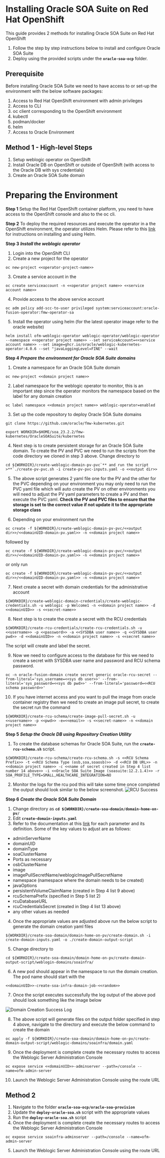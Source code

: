 

# Installing Oracle SOA Suite on Red Hat OpenShift

This guide provides 2 methods for installing Oracle SOA Suite on Red Hat OpenShift
1. Follow the step by step instructions below to install and configure Oracle SOA Suite
2. Deploy using the provided scripts under the **`oracle-soa-ocp`** folder.


## Prerequisite

Before installing Oracle SOA Suite we need to have access to or set-up the environment with the below software packages:

1. Access to Red Hat OpenShift environment with admin privileges
2. Access to CLI
3. oc client corresponding to the OpenShift environment
4. kubectl
5. podman/docker
6. helm
7. Access to Oracle Environment


## Method 1 - High-level Steps

1. Setup weblogic operator on OpenShift
2. Install Oracle DB on OpenShift or outside of OpenShift (with access to the Oracle DB with sys credentials)
3. Create an Oracle SOA Suite domain


# Preparing the Environment

**Step 1**
Setup the Red Hat OpenShift container platform, you need to have access to the OpenShift console and also to the oc cli.

**Step 2**
To deploy the required resources and execute the operator in a the OpenShift environment, the operator utilizes Helm. Please refer to this [link](https://oracle.github.io/weblogic-kubernetes-operator/managing-operators/preparation/#set-up-the-operator-helm-chart-access) for instructions on installing and using Helm.

**Step 3**
***Install the weblogic operator***

1. Login into the OpenShift CLI
2. Create a new project for the operator
 ```shell
oc new-project <<operator-project-name>>
```
3. Create a service account in the
```shell
oc create serviceaccount -n <<operator project name>> <<service account name>>
```
4. Provide access to the above service account 
```shell
oc adm policy add-scc-to-user privileged system:serviceaccount:oracle-fusion-operator:fmw-operator-sa
```

5. Install the operator using helm (for the latest operator image refer to the oracle website)
```shell
helm install ofm-weblogic-operator weblogic-operator/weblogic-operator --namespace <<operator project name>> --set serviceAccount=<<service account name>> --set image=ghcr.io/oracle/weblogic-kubernetes-operator:4.0.6 --set "javaLoggingLevel=FINE" --wait
```

**Step 4**
***Prepare the environment for Oracle SOA Suite domains***

1. Create a namespace for an Oracle SOA Suite domain
```shell
oc new-project <<domain project name>>
```
2. Label namespace for the weblogic operator to monitor, this is an important step since the operator monitors the namespace based on the label for any domain creation
```shell
oc label namespace <<domain project name>> weblogic-operator=enabled
```
3. Set up the code repository to deploy Oracle SOA Suite domains
```shell
git clone https://github.com/oracle/fmw-kubernetes.git
```
```shell
export WORKDIR=$HOME/soa_23.2.2/fmw-kubernetes/OracleSOASuite/kubernetes
```

4. Next step is to create persistent storage for an Oracle SOA Suite domain. To create the PV and PVC we need to run the scripts from the code directory we cloned in step 3 above. Change directory to
```shell
cd ${WORKDIR}/create-weblogic-domain-pv-pvc`** and run the script >**`./create-pv-pvc.sh -i create-pv-pvc-inputs.yaml -o <<output dir>>
```

5. The above script generates 2 yaml file one for the PV and the other for the PVC depending on your environment you may only need to run the PVC yaml file which will auto create the PV on other environments you will need to adjust the PV yaml parameters to create a PV and then execute the PVC yaml. **Check the PV and PVC files to ensure that the storage is set to the correct value if not update it to the appropriate storage class**

6. Depending on your environment run the 
```shell
oc create -f ${WORKDIR}/create-weblogic-domain-pv-pvc/<<output dir>>/<<domainUID-domain-pv.yaml>> -n <<domain project name>>
```
followed by
```shell
oc create -f ${WORKDIR}/create-weblogic-domain-pv-pvc/<<output dir>>/<<domainUID-domain-pv.yaml>> -n <<domain project name>>
```
or only run 
```shell
oc create -f ${WORKDIR}/create-weblogic-domain-pv-pvc/<<output dir>>/<<domainUID-domain-pv.yaml>> -n <<domain project name>>
```

7. Next create a secret with domain credentials for the administrative account
```shell
${WORKDIR}/create-weblogic-domain-credentials/create-weblogic-credentials.sh -u weblogic -p Welcome1 -n <<domain project name>> -d <<domainUID>> -s <<secret-name>>
```

8. Next step is to create the create a secret with the RCU credentials
```shell
${WORKDIR}/create-rcu-credentials/create-rcu-credentials.sh -u <<username>> -p <<password>> -a <<SYSDBA user name>> -q <<SYSDBA user pwd>> -d <<domainUID>> -n <<domain project name>> -s <<secret name>>
```
The script will create and label the secret.

9. Now we need to configure access to the database for this we need to create a secret with SYSDBA user name and password and RCU schema password.
```shell
oc -n oracle-fusion-domain create secret generic oracle-rcu-secret --from-literal='sys_username=<<sys db user>>' --from-literal='sys_password=<<sys db pwd>>' --from-literal='password=<<RCU schema password>>'
```
10. If you have internet access and you want to pull the image from oracle container registry then we need to create an image pull secret, to create the secret run the command 
```shell
${WORKDIR}/create-rcu-schema/create-image-pull-secret.sh -u <<username>> -p <<pwd>> -e=<<email>> -s <<secret-name>> -n <<domain project name>>
```


**Step 5**
***Setup the Oracle DB using Repository Creation Utility***

1. To create the database schemas for Oracle SOA Suite, run the **`create-rcu-schema.sh`** script.
```shell
${WORKDIR}/create-rcu-schema/create-rcu-schema.sh -s <<RCU Schema Prefix>> -t <<RCU Schema Type (osb,soa,soaosb)>> -d <<RCU DB URL>> -n <<domain project name>> -c <<name of secret created in Step 4 list number 14 above>> -i <<Oracle SOA Suite Image (soasuite:12.2.1.4)>> -r SOA_PROFILE_TYPE=SMALL,HEALTHCARE_INTEGRATION=NO
```
2. Monitor the logs for the rcu pod this will take some time once completed the output should look similar to the below screenshot.
![RCU Success](images/RCUSuccess.png)

**Step 6**
***Create the Oracle SOA Suite Domain***

1. Change directory as **`cd ${WORKDIR}/create-soa-domain/domain-home-on-pv/`**
2. Edit **`create-domain-inputs.yaml`**
3. Refer to the documentation at this [link](https://oracle.github.io/fmw-kubernetes/soa-domains/installguide/create-soa-domains/) for each parameter and its definition.
Some of the key values to adjust are as follows:
- adminServerName
- domainUID
- domainType
- soaClusterName
- Ports as necessary
- osbClusterName
- image
- imagePullSecretName/weblogicImagePullSecretName
- namespace (namespace where the domain needs to be created)
- javaOptions
- persistentVolumeClaimName (created in Step 4 list 9 above)
- rcuSchemaPrefix (specified in Step 5 list 2)
- rcuDatabaseURL
- rcuCredentialsSecret (created in Step 4 list 13 above)
- any other values as needed
4. Once the appropriate values are adjusted above run the below script to generate the domain creation yaml files 
```shell
${WORKDIR}/create-soa-domain/domain-home-on-pv/create-domain.sh -i create-domain-inputs.yaml -o ./create-domain-output-script
```
5. Change directory to 
```shell
cd ${WORKDIR}/create-soa-domain/domain-home-on-pv/create-domain-output-script/weblogin-domains/soainfra/
```
6. A new pod should appear in the namespace to run the domain creation. The pod name should start with the 
```shell
<<domainUID>>-create-soa-infra-domain-job-<<random>>
```
7. Once the script executes successfully the log output of the above pod should look something like the image below

![Domain Creation Success Log](images/DomainCreationSuccess.png)

8. The above script will generate files on the output folder specified in step 4 above, navigate to the directory and execute the below command to create the domain 
```shell
oc apply -f ${WORKDIR}/create-soa-domain/domain-home-on-pv/create-domain-output-script/weblogic-domains/soainfra/domain.yaml
```
9. Once the deployment is complete create the necessary routes to access the Weblogic Server Administration Console
```shell
oc expose service <<domainUID>>-adminserver --path=/console --name=ofm-admin-server
```
10. Launch the Weblogic Server Administration Console using the route URL

## Method 2

 1. Navigate to the folder **`oracle-soa-ocp/oracle-soa-provision`**
 2. Update the **`deploy-oracle-soa.sh`** script with the appropriate values
 3. Run the **`deploy-oracle-soa.sh`** script
 4. Once the deployment is complete create the necessary routes to access the Weblogic Server Administration Console
```shell
oc expose service soainfra-adminserver --path=/console --name=ofm-admin-server
```
5. Launch the Weblogic Server Administration Console using the route URL
